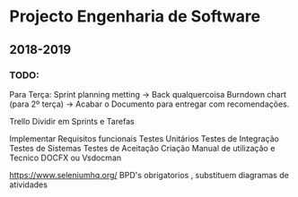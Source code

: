 # Projecto Engenharia de Software
## 2018-2019

### TODO:
Para Terça:
Sprint planning metting -> Back qualquercoisa
Burndown chart (para 2º terça) ->
Acabar o Documento para entregar com recomendações.

Trello Dividir em Sprints e Tarefas

Implementar Requisitos funcionais
Testes Unitários
Testes de Integração
Testes de Sistemas
Testes de Aceitação
Criação Manual de utilização e Tecnico
DOCFX ou Vsdocman

https://www.seleniumhq.org/	
BPD's obrigatorios , substituem diagramas de atividades
